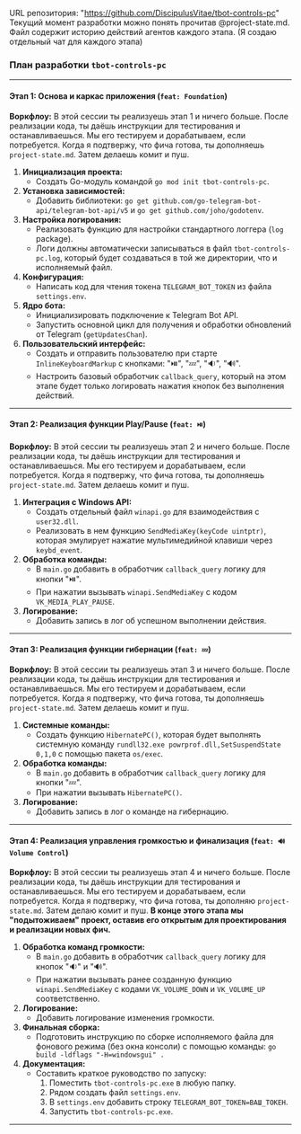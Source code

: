 URL репозитория: "https://github.com/DiscipulusVitae/tbot-controls-pc"
Текущий момент разработки можно понять прочитав @project-state.md. Файл содержит историю действий агентов каждого этапа. (Я создаю отдельный чат для каждого этапа)

### **План разработки `tbot-controls-pc`**

---

#### **Этап 1: Основа и каркас приложения (`feat: Foundation`)**

**Воркфлоу:** В этой сессии ты реализуешь этап 1 и ничего больше. После реализации кода, ты даёшь инструкции для тестирования и останавливаешься. Мы его тестируем и дорабатываем, если потребуется. Когда я подтвержу, что фича готова, ты дополняешь `project-state.md`. Затем делаешь комит и пуш.

1.  **Инициализация проекта:**
    *   Создать Go-модуль командой `go mod init tbot-controls-pc`.
2.  **Установка зависимостей:**
    *   Добавить библиотеки: `go get github.com/go-telegram-bot-api/telegram-bot-api/v5` и `go get github.com/joho/godotenv`.
3.  **Настройка логирования:**
    *   Реализовать функцию для настройки стандартного логгера (`log` package).
    *   Логи должны автоматически записываться в файл `tbot-controls-pc.log`, который будет создаваться в той же директории, что и исполняемый файл.
4.  **Конфигурация:**
    *   Написать код для чтения токена `TELEGRAM_BOT_TOKEN` из файла `settings.env`.
5.  **Ядро бота:**
    *   Инициализировать подключение к Telegram Bot API.
    *   Запустить основной цикл для получения и обработки обновлений от Telegram (`getUpdatesChan`).
6.  **Пользовательский интерфейс:**
    *   Создать и отправить пользователю при старте `InlineKeyboardMarkup` с кнопками: "⏯️", "💤", "🔉", "🔊".
    *   Настроить базовый обработчик `callback_query`, который на этом этапе будет только логировать нажатия кнопок без выполнения действий.

---

#### **Этап 2: Реализация функции Play/Pause (`feat: ⏯️`)**

**Воркфлоу:** В этой сессии ты реализуешь этап 2 и ничего больше. После реализации кода, ты даёшь инструкции для тестирования и останавливаешься. Мы его тестируем и дорабатываем, если потребуется. Когда я подтвержу, что фича готова, ты дополняешь `project-state.md`. Затем делаешь комит и пуш.

1.  **Интеграция с Windows API:**
    *   Создать отдельный файл `winapi.go` для взаимодействия с `user32.dll`.
    *   Реализовать в нем функцию `SendMediaKey(keyCode uintptr)`, которая эмулирует нажатие мультимедийной клавиши через `keybd_event`.
2.  **Обработка команды:**
    *   В `main.go` добавить в обработчик `callback_query` логику для кнопки "⏯️".
    *   При нажатии вызывать `winapi.SendMediaKey` с кодом `VK_MEDIA_PLAY_PAUSE`.
3.  **Логирование:**
    *   Добавить запись в лог об успешном выполнении действия.

---

#### **Этап 3: Реализация функции гибернации (`feat: 💤`)**

**Воркфлоу:** В этой сессии ты реализуешь этап 3 и ничего больше. После реализации кода, ты даёшь инструкции для тестирования и останавливаешься. Мы его тестируем и дорабатываем, если потребуется. Когда я подтвержу, что фича готова, ты дополняешь `project-state.md`. Затем делаешь комит и пуш.

1.  **Системные команды:**
    *   Создать функцию `HibernatePC()`, которая будет выполнять системную команду `rundll32.exe powrprof.dll,SetSuspendState 0,1,0` с помощью пакета `os/exec`.
2.  **Обработка команды:**
    *   В `main.go` добавить в обработчик `callback_query` логику для кнопки "💤".
    *   При нажатии вызывать `HibernatePC()`.
3.  **Логирование:**
    *   Добавить запись в лог о команде на гибернацию.

---

#### **Этап 4: Реализация управления громкостью и финализация (`feat: 🔊 Volume Control`)**

**Воркфлоу:** В этой сессии ты реализуешь этап 4 и ничего больше. После реализации кода, ты даёшь инструкции для тестирования и останавливаешься. Мы его тестируем и дорабатываем, если потребуется. Когда я подтвержу, что фича готова, ты дополняю `project-state.md`. Затем делаю комит и пуш. **В конце этого этапа мы "подытоживаем" проект, оставив его открытым для проектирования и реализации новых фич.**

1.  **Обработка команд громкости:**
    *   В `main.go` добавить в обработчик `callback_query` логику для кнопок "🔉" и "🔊".
    *   При нажатии вызывать ранее созданную функцию `winapi.SendMediaKey` с кодами `VK_VOLUME_DOWN` и `VK_VOLUME_UP` соответственно.
2.  **Логирование:**
    *   Добавить логирование изменения громкости.
3.  **Финальная сборка:**
    *   Подготовить инструкцию по сборке исполняемого файла для фонового режима (без окна консоли) с помощью команды: `go build -ldflags "-H=windowsgui" .`
4.  **Документация:**
    *   Составить краткое руководство по запуску:
        1.  Поместить `tbot-controls-pc.exe` в любую папку.
        2.  Рядом создать файл `settings.env`.
        3.  В `settings.env` добавить строку `TELEGRAM_BOT_TOKEN=ВАШ_ТОКЕН`.
        4.  Запустить `tbot-controls-pc.exe`.

---
